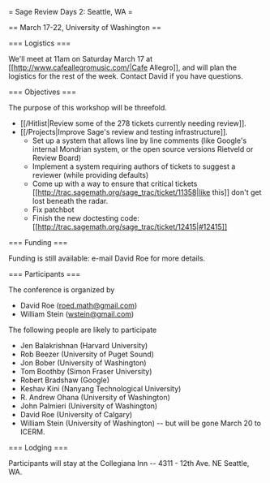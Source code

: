 = Sage Review Days 2: Seattle, WA =

== March 17-22, University of Washington ==

=== Logistics ===

We'll meet at 11am on Saturday March 17 at [[http://www.cafeallegromusic.com/|Cafe Allegro]], and will plan the logistics for the rest of the week.  Contact David if you have questions.

=== Objectives ===

The purpose of this workshop will be threefold.

 * [[/Hitlist|Review some of the 278 tickets currently needing review]].
 * [[/Projects|Improve Sage's review and testing infrastructure]].  
   * Set up a system that allows line by line comments (like Google's internal Mondrian system, or the open source versions Rietveld or Review Board)
   * Implement a system requiring authors of tickets to suggest a reviewer (while providing defaults)
   * Come up with a way to ensure that critical tickets [[http://trac.sagemath.org/sage_trac/ticket/11358|like this]] don't get lost beneath the radar. 
   * Fix patchbot 
   * Finish the new doctesting code: [[http://trac.sagemath.org/sage_trac/ticket/12415|#12415]]

=== Funding ===

Funding is still available: e-mail David Roe for more details.

=== Participants ===

The conference is organized by

 * David Roe (roed.math@gmail.com)
 * William Stein (wstein@gmail.com)

The following people are likely to participate

 * Jen Balakrishnan (Harvard University)
 * Rob Beezer (University of Puget Sound)
 * Jon Bober (University of Washington)
 * Tom Boothby (Simon Fraser University)
 * Robert Bradshaw (Google)
 * Keshav Kini (Nanyang Technological University)
 * R. Andrew Ohana (University of Washington)
 * John Palmieri (University of Washington)
 * David Roe (University of Calgary)
 * William Stein (University of Washington) -- but will be gone March 20 to ICERM.

=== Lodging ===

Participants will stay at the Collegiana Inn -- 4311 - 12th Ave. NE Seattle, WA.

